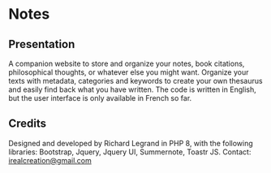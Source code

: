 # Notes
## Presentation
A companion website to store and organize your notes, book citations, philosophical thoughts, or whatever else you might want. 
Organize your texts with metadata, categories and keywords to create your own thesaurus and easily find back what you have written.
The code is written in English, but the user interface is only available in French so far.
## Credits
Designed and developed by Richard Legrand in PHP 8, with the following libraries: Bootstrap, Jquery, Jquery UI, Summernote, Toastr JS.
Contact: irealcreation@gmail.com